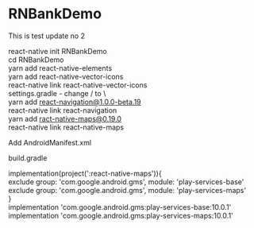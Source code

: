 # RNBankDemo
This is test update no 2

react-native init RNBankDemo  
cd RNBankDemo  
yarn add react-native-elements  
yarn add react-native-vector-icons  
react-native link react-native-vector-icons  
settings.gradle - change / to \  
yarn add react-navigation@1.0.0-beta.19  
react-native link react-navigation  
yarn add ract-native-maps@0.19.0  
react-native link react-native-maps  

Add AndroidManifest.xml  

 <meta-data android:name="com.google.android.geo.API_KEY" android:value=""/>  
 
build.gradle  

implementation(project(':react-native-maps')){  
       exclude group: 'com.google.android.gms', module: 'play-services-base'  
       exclude group: 'com.google.android.gms', module: 'play-services-maps'  
   }  
   implementation 'com.google.android.gms:play-services-base:10.0.1'  
   implementation 'com.google.android.gms:play-services-maps:10.0.1'  
